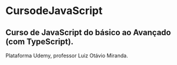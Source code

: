 # CursodeJavaScript

Curso de JavaScript do básico ao Avançado (com TypeScript).
---
Plataforma Udemy, professor Luiz Otávio Miranda. 
